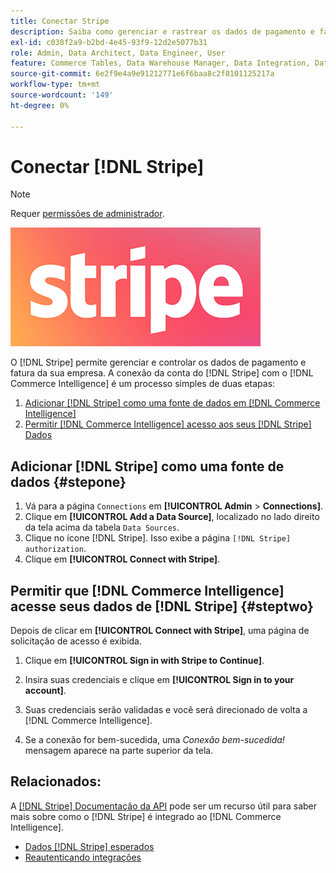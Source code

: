 ```yaml
---
title: Conectar Stripe
description: Saiba como gerenciar e rastrear os dados de pagamento e fatura de sua empresa.
exl-id: c038f2a9-b2bd-4e45-93f9-12d2e5077b31
role: Admin, Data Architect, Data Engineer, User
feature: Commerce Tables, Data Warehouse Manager, Data Integration, Data Import/Export
source-git-commit: 6e2f9e4a9e91212771e6f6baa8c2f8101125217a
workflow-type: tm+mt
source-wordcount: '149'
ht-degree: 0%

---
```


# Conectar [!DNL Stripe]

>[!NOTE]
>
>Requer [permissões de administrador](../../../administrator/user-management/user-management.md).

![](../../../assets/stripe-logo.png)

O [!DNL Stripe] permite gerenciar e controlar os dados de pagamento e fatura da sua empresa. A conexão da conta do [!DNL Stripe] com o [!DNL Commerce Intelligence] é um processo simples de duas etapas:

1. [Adicionar [!DNL Stripe] como uma fonte de dados em [!DNL Commerce Intelligence]](#stepone)
1. [Permitir [!DNL Commerce Intelligence] acesso aos seus [!DNL Stripe] Dados](#steptwo)

## Adicionar [!DNL Stripe] como uma fonte de dados {#stepone}

1. Vá para a página `Connections` em **[!UICONTROL Admin** > **Connections]**.
1. Clique em **[!UICONTROL Add a Data Source]**, localizado no lado direito da tela acima da tabela `Data Sources`.
1. Clique no ícone [!DNL Stripe]. Isso exibe a página `[!DNL Stripe] authorization`.
1. Clique em **[!UICONTROL Connect with Stripe]**.

## Permitir que [!DNL Commerce Intelligence] acesse seus dados de [!DNL Stripe] {#steptwo}

Depois de clicar em **[!UICONTROL Connect with Stripe]**, uma página de solicitação de acesso é exibida.

1. Clique em **[!UICONTROL Sign in with Stripe to Continue]**.

1. Insira suas credenciais e clique em **[!UICONTROL Sign in to your account]**.

1. Suas credenciais serão validadas e você será direcionado de volta a [!DNL Commerce Intelligence].

1. Se a conexão for bem-sucedida, uma *Conexão bem-sucedida!* mensagem aparece na parte superior da tela.

## Relacionados:

A [[!DNL Stripe] Documentação da API](https://stripe.com/docs/api) pode ser um recurso útil para saber mais sobre como o [!DNL Stripe] é integrado ao [!DNL Commerce Intelligence].

* [Dados  [!DNL Stripe]  esperados](../integrations/stripe-data.md)
* [Reautenticando integrações](https://experienceleague.adobe.com/docs/commerce-knowledge-base/kb/how-to/mbi-reauthenticating-integrations.html?lang=pt-BR)
